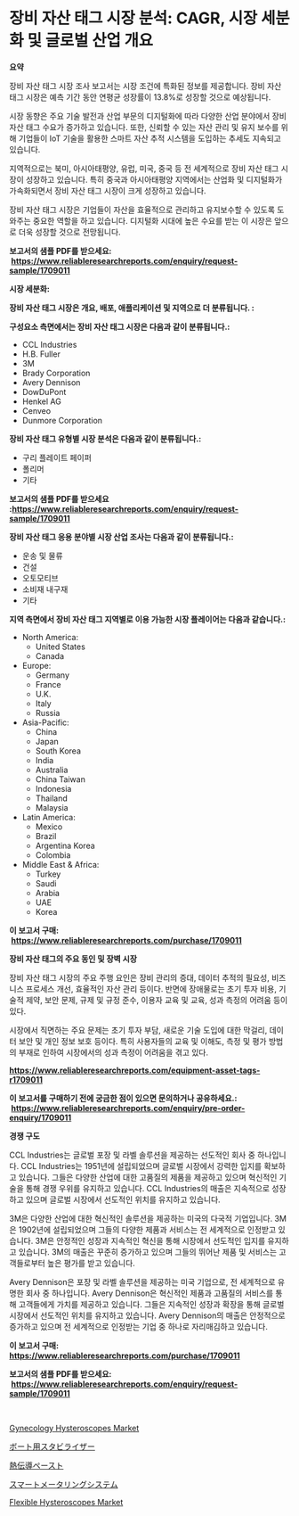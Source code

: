 <p><h1>장비 자산 태그 시장 분석: CAGR, 시장 세분화 및 글로벌 산업 개요</h1></p><p><strong>요약</strong></p>
<p><p>장비 자산 태그 시장 조사 보고서는 시장 조건에 특화된 정보를 제공합니다. 장비 자산 태그 시장은 예측 기간 동안 연평균 성장률이 13.8%로 성장할 것으로 예상됩니다.</p><p>시장 동향은 주요 기술 발전과 산업 부문의 디지털화에 따라 다양한 산업 분야에서 장비 자산 태그 수요가 증가하고 있습니다. 또한, 신뢰할 수 있는 자산 관리 및 유지 보수를 위해 기업들이 IoT 기술을 활용한 스마트 자산 추적 시스템을 도입하는 추세도 지속되고 있습니다.</p><p>지역적으로는 북미, 아시아태평양, 유럽, 미국, 중국 등 전 세계적으로 장비 자산 태그 시장이 성장하고 있습니다. 특히 중국과 아시아태평양 지역에서는 산업화 및 디지털화가 가속화되면서 장비 자산 태그 시장이 크게 성장하고 있습니다.</p><p>장비 자산 태그 시장은 기업들이 자산을 효율적으로 관리하고 유지보수할 수 있도록 도와주는 중요한 역할을 하고 있습니다. 디지털화 시대에 높은 수요를 받는 이 시장은 앞으로 더욱 성장할 것으로 전망됩니다.</p></p>
<p><strong>보고서의 샘플 PDF를 받으세요: &nbsp;<a href="https://www.reliableresearchreports.com/enquiry/request-sample/1709011">https://www.reliableresearchreports.com/enquiry/request-sample/1709011</a></strong></p>
<p><strong>시장 세분화:</strong></p>
<p><strong> 장비 자산 태그 시장은 개요, 배포, 애플리케이션 및 지역으로 더 분류됩니다. :</strong></p>
<p><strong>구성요소 측면에서는 장비 자산 태그 시장은 다음과 같이 분류됩니다.:</strong></p>
<p><ul><li>CCL Industries</li><li>H.B. Fuller</li><li>3M</li><li>Brady Corporation</li><li>Avery Dennison</li><li>DowDuPont</li><li>Henkel AG</li><li>Cenveo</li><li>Dunmore Corporation</li></ul></p>
<p><strong> 장비 자산 태그 유형별 시장 분석은 다음과 같이 분류됩니다.:</strong></p>
<p><ul><li>구리 플레이트 페이퍼</li><li>폴리머</li><li>기타</li></ul></p>
<p><strong>보고서의 샘플 PDF를 받으세요 :<a href="https://www.reliableresearchreports.com/enquiry/request-sample/1709011">https://www.reliableresearchreports.com/enquiry/request-sample/1709011</a></strong></p>
<p><strong> 장비 자산 태그 응용 분야별 시장 산업 조사는 다음과 같이 분류됩니다.:</strong></p>
<p><ul><li>운송 및 물류</li><li>건설</li><li>오토모티브</li><li>소비재 내구재</li><li>기타</li></ul></p>
<p><strong>지역 측면에서 장비 자산 태그 지역별로 이용 가능한 시장 플레이어는 다음과 같습니다.:</strong></p>
<p><ul>
    <li>
        North America:
        <ul>
            <li>United States</li>
            <li>Canada</li>
        </ul>
    </li>
    <li>
        Europe:
        <ul>
            <li>Germany</li>
            <li>France</li>
            <li>U.K.</li>
            <li>Italy</li>
            <li>Russia</li>
        </ul>
    </li>
    <li>
        Asia-Pacific:
        <ul>
            <li>China</li>
            <li>Japan</li>
            <li>South Korea</li>
            <li>India</li>
            <li>Australia</li>
            <li>China Taiwan</li>
            <li>Indonesia</li>
            <li>Thailand</li>
            <li>Malaysia</li>
        </ul>
    </li>
    <li>
        Latin America:
        <ul>
            <li>Mexico</li>
            <li>Brazil</li>
            <li>Argentina Korea</li>
            <li>Colombia</li>
        </ul>
    </li>
    <li>
        Middle East & Africa:
        <ul>
            <li>Turkey</li>
            <li>Saudi</li>
            <li>Arabia</li>
            <li>UAE</li>
            <li>Korea</li>
        </ul>
    </li>
    </ul></p>
<p><strong>이 보고서 구매: &nbsp;<a href="https://www.reliableresearchreports.com/purchase/1709011">https://www.reliableresearchreports.com/purchase/1709011</a></strong></p>
<p><strong>장비 자산 태그의 주요 동인 및 장벽 시장</strong></p>
<p><p>장비 자산 태그 시장의 주요 주행 요인은 장비 관리의 증대, 데이터 추적의 필요성, 비즈니스 프로세스 개선, 효율적인 자산 관리 등이다. 반면에 장애물로는 초기 투자 비용, 기술적 제약, 보안 문제, 규제 및 규정 준수, 이용자 교육 및 교육, 성과 측정의 어려움 등이 있다.</p><p>시장에서 직면하는 주요 문제는 초기 투자 부담, 새로운 기술 도입에 대한 막걸리, 데이터 보안 및 개인 정보 보호 등이다. 특히 사용자들의 교육 및 이해도, 측정 및 평가 방법의 부재로 인하여 시장에서의 성과 측정이 어려움을 겪고 있다.</p></p>
<p><strong><a href="https://www.reliableresearchreports.com/equipment-asset-tags-r1709011">https://www.reliableresearchreports.com/equipment-asset-tags-r1709011</a></strong></p>
<p><strong>이 보고서를 구매하기 전에 궁금한 점이 있으면 문의하거나 공유하세요.: &nbsp;<a href="https://www.reliableresearchreports.com/enquiry/pre-order-enquiry/1709011">https://www.reliableresearchreports.com/enquiry/pre-order-enquiry/1709011</a></strong></p>
<p><strong>경쟁 구도</strong></p>
<p><p>CCL Industries는 글로벌 포장 및 라벨 솔루션을 제공하는 선도적인 회사 중 하나입니다. CCL Industries는 1951년에 설립되었으며 글로벌 시장에서 강력한 입지를 확보하고 있습니다. 그들은 다양한 산업에 대한 고품질의 제품을 제공하고 있으며 혁신적인 기술을 통해 경쟁 우위를 유지하고 있습니다. CCL Industries의 매출은 지속적으로 성장하고 있으며 글로벌 시장에서 선도적인 위치를 유지하고 있습니다.</p><p>3M은 다양한 산업에 대한 혁신적인 솔루션을 제공하는 미국의 다국적 기업입니다. 3M은 1902년에 설립되었으며 그들의 다양한 제품과 서비스는 전 세계적으로 인정받고 있습니다. 3M은 안정적인 성장과 지속적인 혁신을 통해 시장에서 선도적인 입지를 유지하고 있습니다. 3M의 매출은 꾸준히 증가하고 있으며 그들의 뛰어난 제품 및 서비스는 고객들로부터 높은 평가를 받고 있습니다.</p><p>Avery Dennison은 포장 및 라벨 솔루션을 제공하는 미국 기업으로, 전 세계적으로 유명한 회사 중 하나입니다. Avery Dennison은 혁신적인 제품과 고품질의 서비스를 통해 고객들에게 가치를 제공하고 있습니다. 그들은 지속적인 성장과 확장을 통해 글로벌 시장에서 선도적인 위치를 유지하고 있습니다. Avery Dennison의 매출은 안정적으로 증가하고 있으며 전 세계적으로 인정받는 기업 중 하나로 자리매김하고 있습니다.</p></p>
<p><strong>이 보고서 구매: &nbsp; <a href="https://www.reliableresearchreports.com/purchase/1709011">https://www.reliableresearchreports.com/purchase/1709011</a></strong></p>
<p><strong>보고서의 샘플 PDF를 받으세요: &nbsp;<a href="https://www.reliableresearchreports.com/enquiry/request-sample/1709011">https://www.reliableresearchreports.com/enquiry/request-sample/1709011</a></strong><strong></strong></p>
<p>&nbsp;</p>
<p><p><a href="https://github.com/okotobwrhuteie/Market-Research-Report-List-2/blob/main/gynecology-hysteroscopes-market.md">Gynecology Hysteroscopes Market</a></p><p><a href="https://medium.com/@antonehyatt1/%E3%83%9C%E3%83%BC%E3%83%88%E7%94%A8%E3%82%B9%E3%82%BF%E3%83%93%E3%83%A9%E3%82%A4%E3%82%B6%E3%83%BC%E5%B8%82%E5%A0%B4-2031%E5%B9%B4%E3%81%BE%E3%81%A7%E3%81%AE%E3%83%88%E3%83%AC%E3%83%B3%E3%83%89-%E4%BA%88%E6%B8%AC-%E7%AB%B6%E4%BA%89%E5%88%86%E6%9E%90-47b10758febb">ボート用スタビライザー</a></p><p><a href="https://github.com/SarahFahey88/Market-Research-Report-List-1/blob/main/170556423178.md">熱伝導ペースト</a></p><p><a href="https://medium.com/@chloeconn80/%E3%82%B9%E3%83%9E%E3%83%BC%E3%83%88%E3%83%A1%E3%83%BC%E3%82%BF%E3%83%BC%E3%82%B7%E3%82%B9%E3%83%86%E3%83%A0%E5%B8%82%E5%A0%B4-2031%E5%B9%B4%E3%81%BE%E3%81%A7%E3%81%AE%E3%83%88%E3%83%AC%E3%83%B3%E3%83%89-%E4%BA%88%E6%B8%AC-%E7%AB%B6%E4%BA%89%E5%88%86%E6%9E%90-14c9a70ef6da">スマートメータリングシステム</a></p><p><a href="https://github.com/myacatherineblakecaczo9vcsw/Market-Research-Report-List-2/blob/main/flexible-hysteroscopes-market.md">Flexible Hysteroscopes Market</a></p></p>